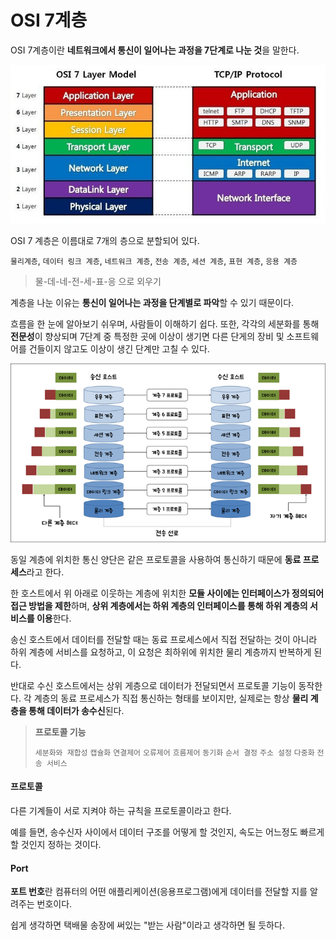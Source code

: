 # OSI 7계층

OSI 7계층이란 **네트워크에서 통신이 일어나는 과정을 7단계로 나눈 것**을 말한다.



![image info](osi7.jpg)

OSI 7 계층은 이름대로 7개의 층으로 분할되어 있다.

`물리계층`, `데이터 링크 계층`, `네트워크 계층`, `전송 계층`, `세션 계층`, `표현 계층`, `응용 계층`

> 물-데-네-전-세-표-응 으로 외우기



계층을 나눈 이유는 **통신이 일어나는 과정을 단계별로 파악**할 수 있기 때문이다.

흐름을 한 눈에 알아보기 쉬우며, 사람들이 이해하기 쉽다. 또한, 각각의 세분화를 통해 **전문성**이 향상되며 7단계 중 특정한 곳에 이상이 생기면 다른 단게의 장비 및 소프트웨어를 건들이지 않고도 이상이 생긴 단계만 고칠 수 있다.



![image info](osi-flow.png)

동일 계층에 위치한 통신 양단은 같은 프로토콜을 사용하여 통신하기 때문에 **동료 프로세스**라고 한다.



한 호스트에서 위 아래로 이웃하는 계층에 위치한 **모듈 사이에는 인터페이스가 정의되어 접근 방법을 제한**하며, **상위 계층에서는 하위 계층의 인터페이스를 통해 하위 계층의 서비스를 이용**한다.



송신 호스트에서 데이터를 전달할 때는 동료 프로세스에서 직접 전달하는 것이 아니라 하위 계층에 서비스를 요청하고, 이 요청은 최하위에 위치한 물리 계층까지 반복하게 된다.



반대로 수신 호스트에서는 상위 게층으로 데이터가 전달되면서 프로토콜 기능이 동작한다. 각 계층의 동료 프로세스가 직접 통신하는 형태를 보이지만, 실제로는 항상 **물리 계층을 통해 데이터가 송수신**된다.

> **프로토콜 기능**
>
> `세분화와 재합성`  `캡슐화`  `연결제어`  `오류제어`  `흐름제어`  `동기화`  `순서 결정`  `주소 설정`  `다중화`  `전송 서비스`



#### 프로토콜

다른 기계들이 서로 지켜야 하는 규칙을 프로토콜이라고 한다.

예를 들면, 송수신자 사이에서 데이터 구조를 어떻게 할 것인지, 속도는 어느정도 빠르게 할 것인지 정하는 것이다.



#### Port

**포트 번호**란 컴퓨터의 어떤 애플리케이션(응용프로그램)에게 데이터를 전달할 지를 알려주는 번호이다.

쉽게 생각하면 택배물 송장에 써있는 "받는 사람"이라고 생각하면 될 듯하다.